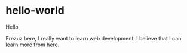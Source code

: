 # hello-world

Hello,

Erezuz here, I really want to learn web development.
I believe that I can learn more from here. 
